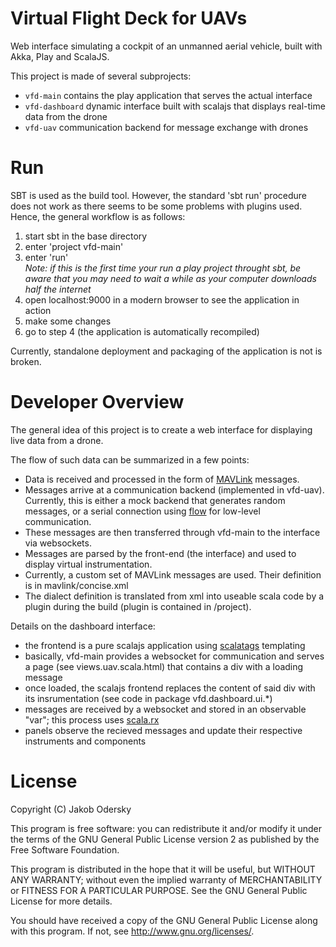# Virtual Flight Deck for UAVs

Web interface simulating a cockpit of an unmanned aerial vehicle, built with Akka, Play and ScalaJS.

This project is made of several subprojects:
 - `vfd-main` contains the play application that serves the actual interface
 - `vfd-dashboard` dynamic interface built with scalajs that displays real-time data from the drone
 - `vfd-uav` communication backend for message exchange with drones

# Run
SBT is used as the build tool. However, the standard 'sbt run' procedure does not work as there seems
to be some problems with plugins used.
Hence, the general workflow is as follows:

 1. start sbt in the base directory
 2. enter 'project vfd-main'
 3. enter 'run'    
    *Note: if this is the first time your run a play project throught sbt, be aware that you may need to wait a while as your computer downloads half the internet*
 4. open localhost:9000 in a modern browser to see the application in action
 5. make some changes
 6. go to step 4 (the application is automatically recompiled)

Currently, standalone deployment and packaging of the application is not is broken.

# Developer Overview
The general idea of this project is to create a web interface for displaying live data from a drone.

The flow of such data can be summarized in a few points:
- Data is received and processed in the form of [MAVLink](http://qgroundcontrol.org/mavlink/start) messages.
- Messages arrive at a communication backend (implemented in vfd-uav). Currently, this is either a mock backend that generates random messages, or a serial connection using [flow](https://github.com/jodersky/flow) for low-level communication.
- These messages are then transferred through vfd-main to the interface via websockets.
- Messages are parsed by the front-end (the interface) and used to display virtual instrumentation.
- Currently, a custom set of MAVLink messages are used. Their definition is in mavlink/concise.xml
- The dialect definition is translated from xml into useable scala code by a plugin during the build (plugin is contained in /project).

Details on the dashboard interface:
 - the frontend is a pure scalajs application using [scalatags](https://github.com/lihaoyi/scalatags) templating
 - basically, vfd-main provides a websocket for communication and serves a page (see views.uav.scala.html) that contains a div with a loading message
 - once loaded, the scalajs frontend replaces the content of said div with its insrumentation (see code in package vfd.dashboard.ui.*)
 - messages are received by a websocket and stored in an observable "var"; this process uses [scala.rx](https://github.com/lihaoyi/scala.rx)
 - panels observe the recieved messages and update their respective instruments and components


# License
Copyright (C) Jakob Odersky

This program is free software: you can redistribute it and/or modify
it under the terms of the GNU General Public License version 2 as
published by the Free Software Foundation.

This program is distributed in the hope that it will be useful,
but WITHOUT ANY WARRANTY; without even the implied warranty of
MERCHANTABILITY or FITNESS FOR A PARTICULAR PURPOSE. See the
GNU General Public License for more details.

You should have received a copy of the GNU General Public License
along with this program. If not, see <http://www.gnu.org/licenses/>.
